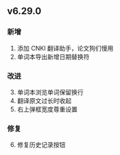 ## v6.29.0

### 新增

1. 添加 CNKI 翻译助手，论文狗们慢用
2. 单词本导出新增日期替换符

### 改进

3. 单词本浏览单词保留换行
4. 翻译原文过长时收起
5. 右上弹框宽度尊重设置

### 修复

6. 修复历史记录按钮

